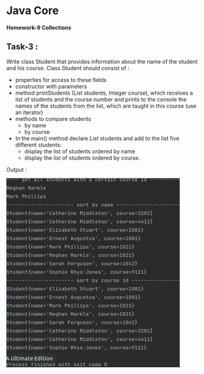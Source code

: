 # Java Core

**Homework-9 Collections**

## Task-3 :

Write class Student that provides information about the name of the student and his course.
Class Student should consist of :
- properties for access to these fields
- constructor with parameters
- method printStudents (List students, Integer course), which receives a list of students and the course number and prints to the console the names of the students from the list, which are taught in this course (use an iterator)
- methods to compare students 
  - by name
  - by course 
- In the main() method declare List students and add to the list five different students:
  - display the list of students ordered by name
  - display the list of students ordered by course.

Output :

![ScreenShot](hw9-t3-output.png)